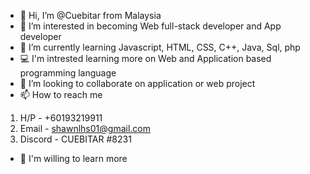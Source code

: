 - 👋 Hi, I’m @Cuebitar from Malaysia
- 👀 I’m interested in becoming Web full-stack developer and App developer 
- 🌱 I’m currently learning Javascript, HTML, CSS, C++, Java, Sql, php
- 💻 I'm intrested learning more on Web and Application based programming language
- 💞️ I’m looking to collaborate on application or web project
- 📫 How to reach me 
1) H/P - +60193219911
2) Email - shawnlhs01@gmail.com
3) Discord - CUEBITAR #8231
- 👨 I'm willing to learn more

<!---
Cuebitar/Cuebitar is a ✨ special ✨ repository because its `README.md` (this file) appears on your GitHub profile.
You can click the Preview link to take a look at your changes.
--->
